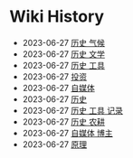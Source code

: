 # Wiki History

- 2023-06-27        [历史 气候](/0006_历史_气候)
- 2023-06-27        [历史 文学](/0008_历史_文学)
- 2023-06-27        [历史 工具](/0004_历史_工具)
- 2023-06-27        [投资](/0010_投资)
- 2023-06-27        [自媒体](/0011_自媒体)
- 2023-06-27        [历史](/0003_历史)
- 2023-06-27        [历史 工具 记录](/0005_历史_工具_记录)
- 2023-06-27        [历史 农耕](/0007_历史_农耕)
- 2023-06-27        [自媒体 博主](/0012_自媒体_博主)
- 2023-06-27        [原理](/0009_原理)
